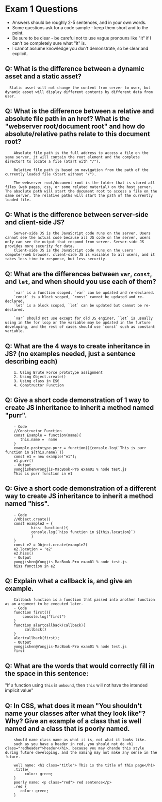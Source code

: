 # Exam 1 Questions

* Answers should be roughly 2-5 sentences, and in your own words.  
* Some questions ask for a code sample - keep them short and to the point.
* Be sure to be clear - be careful not to use vague pronouns like "it" if I can't be completely sure what "it" is.
* I cannot assume knowledge you don't demonstrate, so be clear and explicit.

## Q: What is the difference between a dynamic asset and a static asset?
      Static asset will not change the content from server to user, but dynamic asset will display different contents by different data from user.

## Q: What is the difference between a relative and absolute file path in an href?  What is the "webserver root/document root" and how do absolute/relative paths relate to this document root?
        Absolute file path is the full address to access a file on the same server, it will contain the root element and the complete directort to locate a file (Start with "/").

        Relative file path is based on navigation from the path of the currently loaded file (Start without "/").

        The webserver root/document root is the folder that is stored all files (web pages, css, or some related material) on the host server. The absolute path will start the document root to access a file on the same server, the relative paths will start the path of the currently loaded file.

## Q: What is the difference between server-side and client-side JS?
        Server-side JS is the JavaScript code runs on the server. Users cannot see the actual code because all JS code on the server, users only can see the output that respond from server. Server-side JS provides more security for data.
        Client-side JS is the JavaScript code runs on the users' computer/web browser. client-side JS is visiable to all users, and it takes less time to response, but less security.

## Q: What are the differences between `var`, `const`, and `let`, and when should you use each of them?
        `var` is a function scoped, `var` can be updated and re-declared.
        `const` is a block scoped, `const` cannot be updated and re-declared.
        `let` is a block scoped, `let` can be updated but cannot be re-declared.

        `var` should not use except for old JS enginer, `let` is usually using in the for loop or the variable may be updated in the furture developing, and the rest of cases should use `const` such as constant variable.

## Q: What are the 4 ways to create inheritance in JS? (no examples needed, just a sentence describing each)
        1. Using Brute Force prototype assignment
        2. Using Object.create()
        3. Using class in ES6
        4. Constructor Function

## Q: Give a short code demonstration of 1 way to create JS inheritance to __inherit__ a method named "purr".
        - Code
        //Constructor Function
        const Example = function(name){
           this.name =  name
        }
        example.prototype.purr = function(){console.log(`This is purr function in ${this.name}`)}
        const e1 = new example("e1");
        e1.purr()
        - Output
        yongjishen@Yongjis-MacBook-Pro exam01 % node test.js
        This is purr function in e1

## Q: Give a short code demonstration of a different way to create JS inheritance to __inherit__ a method named "hiss".
        - Code
        //Object.create()
        const example2 = {
                hiss: function(){
                console.log(`hiss function in ${this.location}`)
                }       
        }
        const e2 = Object.create(example2)
        e2.location = 'e2'
        e2.hiss()
        - Output
        yongjishen@Yongjis-MacBook-Pro exam01 % node test.js
        hiss function in e2

## Q: Explain what a callback is, and give an example.
        Callback function is a function that passed into another function as an argument to be executed later.
        - Code
        function first(){
            console.log("first")
        }
        function alertcallback(callback){
             callback()
        }
        alertcallback(first);
        - Output
        yongjishen@Yongjis-MacBook-Pro exam01 % node test.js
        first

## Q: What are the words that would correctly fill in the space in this sentence:

"If a function using `this` is `unbound`, then `this` will not have the intended implicit value"

## Q: In CSS, what does it mean "You shouldn't name your classes after what they look like"?   Why?  Give an example of a class that is well named and a class that is poorly named.
        should name class name as what it is, not what it looks like.
        such as you have a header in red, you should not do <h1 class="redheader">header</h1>, because you may chande this style during future developing, and the naming may not make any sense in the future.

        well name: <h1 class="title"> This is the title of this page</h1>
        .title{
             color: green;   
        }
        poorly name: <p class="red"> red sentence</p>
        .red {
           color: green;
        }
